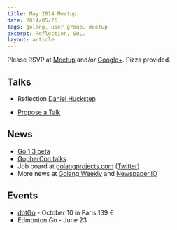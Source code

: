 ```yaml
---
title: May 2014 Meetup
date: 2014/05/26
tags: golang, user group, meetup
excerpt: Reflection, SQL.
layout: article
---
```


Please RSVP at [Meetup](http://www.meetup.com/startupedmonton/events/180080592/) and/or [Google+](https://plus.google.com/u/0/events/cdbl6budpmph82vuer0l2dt9cok?authkey=CKXX-qvVq-nkUQ). Pizza provided.

## Talks

* Reflection [Daniel Huckstep](https://twitter.com/darkhelmetlive)

* [Propose a Talk](https://github.com/edmontongo/presentations/issues/6)

## News

* [Go 1.3 beta](http://tip.golang.org/doc/go1.3)
* [GopherCon talks](https://github.com/gophercon/2014-talks)
* Job board at [golangprojects.com](http://www.golangprojects.com/) ([Twitter](https://twitter.com/golangprojects))
* More news at [Golang Weekly](http://www.golangweekly.com/) and [Newspaper.IO](http://www.newspaper.io/golang)


## Events

* [dotGo](http://www.dotgo.eu/) - October 10 in Paris 139 &euro;
* Edmonton Go - June 23
